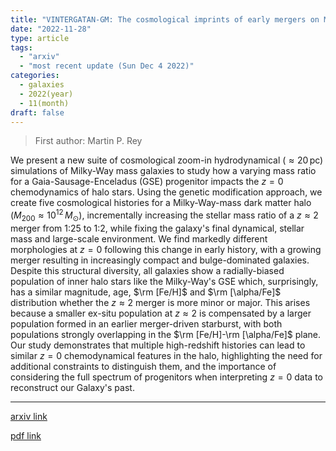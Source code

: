 ```yaml
---
title: "VINTERGATAN-GM: The cosmological imprints of early mergers on Milky-Way-mass galaxies"
date: "2022-11-28"
type: article
tags:
  - "arxiv"
  - "most recent update (Sun Dec 4 2022)"
categories:
  - galaxies
  - 2022(year)
  - 11(month)
draft: false
---
```


> First author: Martin P. Rey

 We present a new suite of cosmological zoom-in hydrodynamical ($\approx 20\,
\mathrm{pc}$) simulations of Milky-Way mass galaxies to study how a varying
mass ratio for a Gaia-Sausage-Enceladus (GSE) progenitor impacts the $z=0$
chemodynamics of halo stars. Using the genetic modification approach, we create
five cosmological histories for a Milky-Way-mass dark matter halo ($M_{200}
\approx 10^{12} \, M_\mathrm{\odot}$), incrementally increasing the stellar
mass ratio of a $z\approx2$ merger from 1:25 to 1:2, while fixing the galaxy's
final dynamical, stellar mass and large-scale environment. We find markedly
different morphologies at $z=0$ following this change in early history, with a
growing merger resulting in increasingly compact and bulge-dominated galaxies.
Despite this structural diversity, all galaxies show a radially-biased
population of inner halo stars like the Milky-Way's GSE which, surprisingly,
has a similar magnitude, age, $\rm [Fe/H]$ and $\rm [\alpha/Fe]$ distribution
whether the $z\approx2$ merger is more minor or major. This arises because a
smaller ex-situ population at $z\approx2$ is compensated by a larger population
formed in an earlier merger-driven starburst, with both populations strongly
overlapping in the $\rm [Fe/H]-\rm [\alpha/Fe]$ plane. Our study demonstrates
that multiple high-redshift histories can lead to similar $z=0$ chemodynamical
features in the halo, highlighting the need for additional constraints to
distinguish them, and the importance of considering the full spectrum of
progenitors when interpreting $z=0$ data to reconstruct our Galaxy's past.

---
[arxiv link](http://arxiv.org/abs/2211.15689v1)

[pdf link](http://arxiv.org/pdf/2211.15689v1)